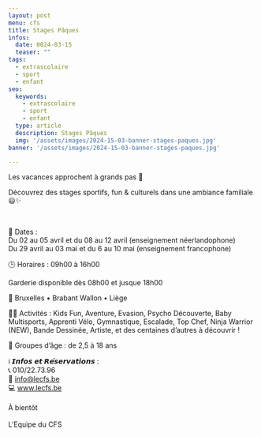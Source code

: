 ```yaml
---
layout: post
menu: cfs
title: Stages Pâques
infos:
  date: 0024-03-15
  teaser: ""
tags:
  - extrascolaire
  - sport
  - enfant
seo:
  keywords:
    - extrascolaire
    - sport
    - enfant
  type: article
  description: Stages Pâques
  img: '/assets/images/2024-15-03-banner-stages-paques.jpg'
banner: '/assets/images/2024-15-03-banner-stages-paques.jpg'

---
```


Les vacances approchent à grands pas 🐣

Découvrez des stages sportifs, fun & culturels dans une ambiance familiale 😃✨

<div class="d-flex justify-content-center mb-3"><a href="https://www12.iclub.be/myiclub3_CFS_register.asp?ClubID=559&LG=FR&Categorie=4&Groupe=2&Province=Toutes" class="btn btn-info-filled" style="color: #fff !important;">Je réserve mon activité</a></div>

📅 Dates :<br>
Du 02 au 05 avril et du 08 au 12 avril (enseignement néerlandophone)<br>
Du 29 avril au 03 mai et du 6 au 10 mai (enseignement francophone)

🕒 Horaires : 09h00 à 16h00

Garderie disponible dès 08h00 et jusque 18h00

📍 Bruxelles • Brabant Wallon • Liège

🏋️‍♀️ Activités : Kids Fun, Aventure, Evasion, Psycho Découverte, Baby Multisports, Apprenti Vélo, Gymnastique, Escalade, Top Chef, Ninja Warrior (NEW), Bande Dessinée, Artiste, et des centaines d’autres à découvrir !

👶 Groupes d’âge : de 2,5 à 18 ans 

ℹ️ 𝙄𝙣𝙛𝙤𝙨 𝙚𝙩 𝙍𝙚́𝙨𝙚𝙧𝙫𝙖𝙩𝙞𝙤𝙣𝙨 :<br>
📞 010/22.73.96<br>
📧 info@lecfs.be<br>
💻 www.lecfs.be<br>
<br>
À bientôt<br><br>
L’Equipe du CFS